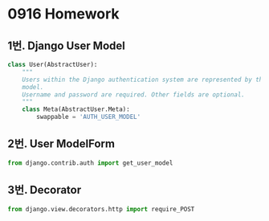 # 0916 Homework

## 1번. Django User Model

```python
class User(AbstractUser):
    """
    Users within the Django authentication system are represented by this
    model.
    Username and password are required. Other fields are optional.
    """
    class Meta(AbstractUser.Meta):
        swappable = 'AUTH_USER_MODEL'
```



## 2번. User ModelForm

```python
from django.contrib.auth import get_user_model
```



## 3번. Decorator

```python
from django.view.decorators.http import require_POST
```

